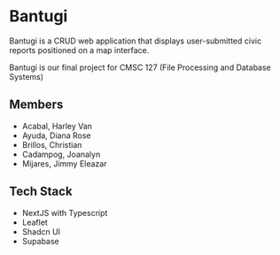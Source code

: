 # Bantugi

Bantugi is a CRUD web application that displays user-submitted civic reports positioned on a map interface.

Bantugi is our final project for CMSC 127 (File Processing and Database Systems)

## Members

- Acabal, Harley Van
- Ayuda, Diana Rose
- Brillos, Christian
- Cadampog, Joanalyn
- Mijares, Jimmy Eleazar

## Tech Stack

- NextJS with Typescript
- Leaflet
- Shadcn UI
- Supabase
